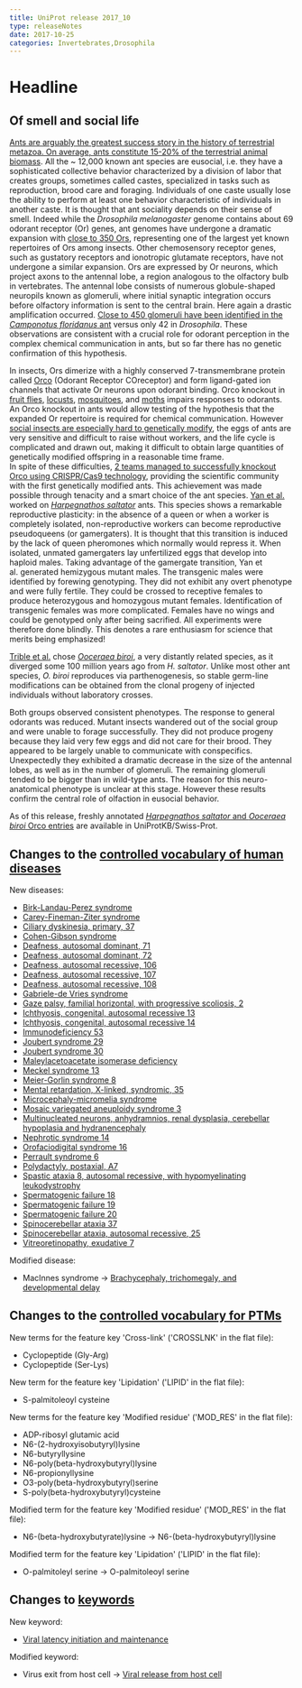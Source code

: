 ```yaml
---
title: UniProt release 2017_10
type: releaseNotes
date: 2017-10-25
categories: Invertebrates,Drosophila
---
```


# Headline

## Of smell and social life

[Ants are arguably the greatest success story in the history of terrestrial metazoa. On average, ants constitute 15-20% of the terrestrial animal biomass](https://www.ncbi.nlm.nih.gov/pubmed/11106367). All the \~ 12,000 known ant species are eusocial, i.e. they have a sophisticated collective behavior characterized by a division of labor that creates groups, sometimes called castes, specialized in tasks such as reproduction, brood care and foraging. Individuals of one caste usually lose the ability to perform at least one behavior characteristic of individuals in another caste. It is thought that ant sociality depends on their sense of smell. Indeed while the *Drosophila melanogaster* genome contains about 69 odorant receptor (Or) genes, ant genomes have undergone a dramatic expansion with [close to 350 Ors](https://www.ncbi.nlm.nih.gov/pubmed/22952454), representing one of the largest yet known repertoires of Ors among insects. Other chemosensory receptor genes, such as gustatory receptors and ionotropic glutamate receptors, have not undergone a similar expansion. Ors are expressed by Or neurons, which project axons to the antennal lobe, a region analogous to the olfactory bulb in vertebrates. The antennal lobe consists of numerous globule-shaped neuropils known as glomeruli, where initial synaptic integration occurs before olfactory information is sent to the central brain. Here again a drastic amplification occurred. [Close to 450 glomeruli have been identified in the *Camponotus floridanus* ant](https://www.ncbi.nlm.nih.gov/pubmed/18621145) versus only 42 in *Drosophila*. These observations are consistent with a crucial role for odorant perception in the complex chemical communication in ants, but so far there has no genetic confirmation of this hypothesis.

In insects, Ors dimerize with a highly conserved 7-transmembrane protein called [Orco](http://www.uniprot.org/uniprot/?query=gene:orco+AND+reviewed:yes) (Odorant Receptor COreceptor) and form ligand-gated ion channels that activate Or neurons upon odorant binding. Orco knockout in [fruit flies](https://www.ncbi.nlm.nih.gov/pubmed/18674910), [locusts](https://www.ncbi.nlm.nih.gov/pubmed/27744049), [mosquitoes](https://www.ncbi.nlm.nih.gov/pubmed/23719379), and [moths](https://www.ncbi.nlm.nih.gov/pubmed/27403935,26689645) impairs responses to odorants. An Orco knockout in ants would allow testing of the hypothesis that the expanded Or repertoire is required for chemical communication. However [social insects are especially hard to genetically modify](http://www.sciencemag.org/news/2017/03/world-s-first-genetically-modified-ants-shed-light-how-complex-insect-societies-evolved), the eggs of ants are very sensitive and difficult to raise without workers, and the life cycle is complicated and drawn out, making it difficult to obtain large quantities of genetically modified offspring in a reasonable time frame.  
In spite of these difficulties, [2 teams managed to successfully knockout Orco using CRISPR/Cas9 technology](https://www.ncbi.nlm.nih.gov/pubmed/28802042,28802043), providing the scientific community with the first genetically modified ants. This achievement was made possible through tenacity and a smart choice of the ant species. [Yan et al.](https://www.ncbi.nlm.nih.gov/pubmed/28802043) worked on [*Harpegnathos saltator*](http://www.uniprot.org/taxonomy/610380) ants. This species shows a remarkable reproductive plasticity: in the absence of a queen or when a worker is completely isolated, non-reproductive workers can become reproductive pseudoqueens (or gamergaters). It is thought that this transition is induced by the lack of queen pheromones which normally would repress it. When isolated, unmated gamergaters lay unfertilized eggs that develop into haploid males. Taking advantage of the gamergate transition, Yan et al. generated hemizygous mutant males. The transgenic males were identified by forewing genotyping. They did not exhibit any overt phenotype and were fully fertile. They could be crossed to receptive females to produce heterozygous and homozygous mutant females. Identification of transgenic females was more complicated. Females have no wings and could be genotyped only after being sacrified. All experiments were therefore done blindly. This denotes a rare enthusiasm for science that merits being emphasized!

[Trible et al.](https://www.ncbi.nlm.nih.gov/pubmed/28802042) chose [*Ooceraea biroi*](http://www.uniprot.org/taxonomy/2015173), a very distantly related species, as it diverged some 100 million years ago from *H. saltator*. Unlike most other ant species, *O. biroi* reproduces via parthenogenesis, so stable germ-line modifications can be obtained from the clonal progeny of injected individuals without laboratory crosses.

Both groups observed consistent phenotypes. The response to general odorants was reduced. Mutant insects wandered out of the social group and were unable to forage successfully. They did not produce progeny because they laid very few eggs and did not care for their brood. They appeared to be largely unable to communicate with conspecifics. Unexpectedly they exhibited a dramatic decrease in the size of the antennal lobes, as well as in the number of glomeruli. The remaining glomeruli tended to be bigger than in wild-type ants. The reason for this neuro-anatomical phenotype is unclear at this stage. However these results confirm the central role of olfaction in eusocial behavior.

As of this release, freshly annotated [*Harpegnathos saltator* and *Ooceraea biroi* Orco entries](http://www.uniprot.org/uniprot/?query=accession:E2BJ30+OR+accession:A0A026W182) are available in UniProtKB/Swiss-Prot.

## Changes to the [controlled vocabulary of human diseases](https://ftp.uniprot.org/pub/databases/uniprot/current_release/knowledgebase/complete/docs/humdisease)

New diseases:

-   [Birk-Landau-Perez syndrome](http://www.uniprot.org/diseases/DI-05046)
-   [Carey-Fineman-Ziter syndrome](http://www.uniprot.org/diseases/DI-05049)
-   [Ciliary dyskinesia, primary, 37](http://www.uniprot.org/diseases/DI-05029)
-   [Cohen-Gibson syndrome](http://www.uniprot.org/diseases/DI-05034)
-   [Deafness, autosomal dominant, 71](http://www.uniprot.org/diseases/DI-05058)
-   [Deafness, autosomal dominant, 72](http://www.uniprot.org/diseases/DI-05059)
-   [Deafness, autosomal recessive, 106](http://www.uniprot.org/diseases/DI-05056)
-   [Deafness, autosomal recessive, 107](http://www.uniprot.org/diseases/DI-05057)
-   [Deafness, autosomal recessive, 108](http://www.uniprot.org/diseases/DI-05055)
-   [Gabriele-de Vries syndrome](http://www.uniprot.org/diseases/DI-05032)
-   [Gaze palsy, familial horizontal, with progressive scoliosis, 2](http://www.uniprot.org/diseases/DI-05031)
-   [Ichthyosis, congenital, autosomal recessive 13](http://www.uniprot.org/diseases/DI-05041)
-   [Ichthyosis, congenital, autosomal recessive 14](http://www.uniprot.org/diseases/DI-05040)
-   [Immunodeficiency 53](http://www.uniprot.org/diseases/DI-05045)
-   [Joubert syndrome 29](http://www.uniprot.org/diseases/DI-05036)
-   [Joubert syndrome 30](http://www.uniprot.org/diseases/DI-05051)
-   [Maleylacetoacetate isomerase deficiency](http://www.uniprot.org/diseases/DI-05047)
-   [Meckel syndrome 13](http://www.uniprot.org/diseases/DI-05035)
-   [Meier-Gorlin syndrome 8](http://www.uniprot.org/diseases/DI-05038)
-   [Mental retardation, X-linked, syndromic, 35](http://www.uniprot.org/diseases/DI-05030)
-   [Microcephaly-micromelia syndrome](http://www.uniprot.org/diseases/DI-05053)
-   [Mosaic variegated aneuploidy syndrome 3](http://www.uniprot.org/diseases/DI-05048)
-   [Multinucleated neurons, anhydramnios, renal dysplasia, cerebellar hypoplasia and hydranencephaly](http://www.uniprot.org/diseases/DI-05054)
-   [Nephrotic syndrome 14](http://www.uniprot.org/diseases/DI-05043)
-   [Orofaciodigital syndrome 16](http://www.uniprot.org/diseases/DI-05037)
-   [Perrault syndrome 6](http://www.uniprot.org/diseases/DI-05039)
-   [Polydactyly, postaxial, A7](http://www.uniprot.org/diseases/DI-05052)
-   [Spastic ataxia 8, autosomal recessive, with hypomyelinating leukodystrophy](http://www.uniprot.org/diseases/DI-05033)
-   [Spermatogenic failure 18](http://www.uniprot.org/diseases/DI-05027)
-   [Spermatogenic failure 19](http://www.uniprot.org/diseases/DI-05026)
-   [Spermatogenic failure 20](http://www.uniprot.org/diseases/DI-05028)
-   [Spinocerebellar ataxia 37](http://www.uniprot.org/diseases/DI-05050)
-   [Spinocerebellar ataxia, autosomal recessive, 25](http://www.uniprot.org/diseases/DI-05044)
-   [Vitreoretinopathy, exudative 7](http://www.uniprot.org/diseases/DI-05042)

Modified disease:

-   MacInnes syndrome -&gt; [Brachycephaly, trichomegaly, and developmental delay](http://www.uniprot.org/diseases/DI-04991)

## Changes to the [controlled vocabulary for PTMs](https://ftp.uniprot.org/pub/databases/uniprot/current_release/knowledgebase/complete/docs/ptmlist)

New terms for the feature key 'Cross-link' ('CROSSLNK' in the flat file):

-   Cyclopeptide (Gly-Arg)
-   Cyclopeptide (Ser-Lys)

New term for the feature key 'Lipidation' ('LIPID' in the flat file):

-   S-palmitoleoyl cysteine

New terms for the feature key 'Modified residue' ('MOD\_RES' in the flat file):

-   ADP-ribosyl glutamic acid
-   N6-(2-hydroxyisobutyryl)lysine
-   N6-butyryllysine
-   N6-poly(beta-hydroxybutyryl)lysine
-   N6-propionyllysine
-   O3-poly(beta-hydroxybutyryl)serine
-   S-poly(beta-hydroxybutyryl)cysteine

Modified term for the feature key 'Modified residue' ('MOD\_RES' in the flat file):

-   N6-(beta-hydroxybutyrate)lysine -&gt; N6-(beta-hydroxybutyryl)lysine

Modified term for the feature key 'Lipidation' ('LIPID' in the flat file):

-   O-palmitoleyl serine -&gt; O-palmitoleoyl serine

## Changes to [keywords](https://ftp.uniprot.org/pub/databases/uniprot/current_release/knowledgebase/complete/docs/keywlist)

New keyword:

-   [Viral latency initiation and maintenance](http://www.uniprot.org/keywords/KW-1276)

Modified keyword:

-   Virus exit from host cell -&gt; [Viral release from host cell](http://www.uniprot.org/keywords/KW-1188)
